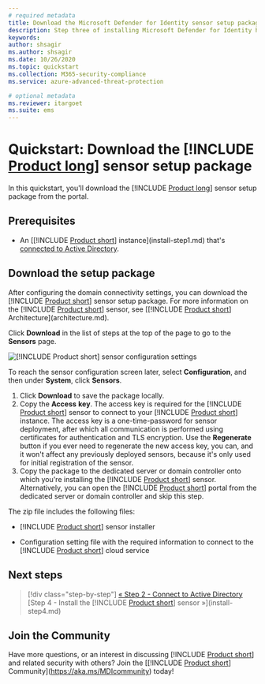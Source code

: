 ```yaml
---
# required metadata
title: Download the Microsoft Defender for Identity sensor setup package quickstart
description: Step three of installing Microsoft Defender for Identity helps you download the Defender for Identity sensor setup package.
keywords:
author: shsagir
ms.author: shsagir
ms.date: 10/26/2020
ms.topic: quickstart
ms.collection: M365-security-compliance
ms.service: azure-advanced-threat-protection

# optional metadata
ms.reviewer: itargoet
ms.suite: ems
---
```


# Quickstart: Download the [!INCLUDE [Product long](includes/product-long.md)] sensor setup package

In this quickstart, you'll download the [!INCLUDE [Product long](includes/product-long.md)] sensor setup package from the portal.

## Prerequisites

- An [[!INCLUDE [Product short](includes/product-short.md)] instance](install-step1.md) that's [connected to Active Directory](install-step2.md).

## Download the setup package

After configuring the domain connectivity settings, you can download the [!INCLUDE [Product short](includes/product-short.md)] sensor setup package. For more information on the [!INCLUDE [Product short](includes/product-short.md)] sensor, see [[!INCLUDE [Product short](includes/product-short.md)] Architecture](architecture.md).

Click **Download** in the list of steps at the top of the page to go to the **Sensors** page.

![[!INCLUDE [Product short](includes/product-short.md)] sensor configuration settings](media/sensor-config.png)

To reach the sensor configuration screen later, select **Configuration**, and then under **System**, click **Sensors**.  

1. Click **Download** to save the package locally.
1. Copy the **Access** **key**. The access key is required for the [!INCLUDE [Product short](includes/product-short.md)] sensor to connect to your [!INCLUDE [Product short](includes/product-short.md)] instance. The access key is a one-time-password for sensor deployment, after which all communication is performed using certificates for authentication and TLS encryption. Use the **Regenerate** button if you ever need to regenerate the new access key, you can, and it won't affect any previously deployed sensors, because it's only used for initial registration of the sensor.
1. Copy the package to the dedicated server or domain controller onto which you're installing the [!INCLUDE [Product short](includes/product-short.md)] sensor. Alternatively, you can open the [!INCLUDE [Product short](includes/product-short.md)] portal from the dedicated server or domain controller and skip this step.

The zip file includes the following files:

- [!INCLUDE [Product short](includes/product-short.md)] sensor installer

- Configuration setting file with the required information to connect to the [!INCLUDE [Product short](includes/product-short.md)] cloud service

## Next steps

> [!div class="step-by-step"]
> [« Step 2 - Connect to Active Directory](install-step2.md)
> [Step 4 - Install the [!INCLUDE [Product short](includes/product-short.md)] sensor »](install-step4.md)

## Join the Community

Have more questions, or an interest in discussing [!INCLUDE [Product short](includes/product-short.md)] and related security with others? Join the [[!INCLUDE [Product short](includes/product-short.md)] Community](https://aka.ms/MDIcommunity) today!
